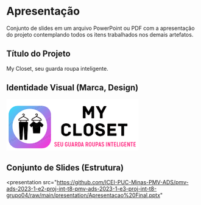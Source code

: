# Apresentação

Conjunto de slides em um arquivo PowerPoint ou PDF com a apresentação do projeto contemplando todos os itens trabalhados nos demais artefatos.

## Título do Projeto

My Closet, seu guarda roupa inteligente.

## Identidade Visual (Marca, Design)

<img src="https://github.com/ICEI-PUC-Minas-PMV-ADS/pmv-ads-2023-1-e2-proj-int-t8-pmv-ads-2023-1-e3-proj-int-t8-grupo04/blob/e80ee10390d8724c05f3304cc31a7e349bab6e28/docs/img/logo%20%2Bslogam-removebg-preview.png" alt="Slogam, logomarca">



## Conjunto de Slides (Estrutura)

<presentation src="https://github.com/ICEI-PUC-Minas-PMV-ADS/pmv-ads-2023-1-e2-proj-int-t8-pmv-ads-2023-1-e3-proj-int-t8-grupo04/raw/main/presentation/Apresentacao%20Final.pptx"
 
